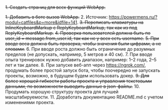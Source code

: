 ~~1. Создать страниц для всех функций WebApp.~~

~~1. Добавить в боте вызов WebApp.~~
2. Источник: https://powermens.ru/?modul=catfiles&p=more&idfile=141.
~~3. Переписать клавиатуры на InlineKeyboardMarkup c ReplyKeyboardMarkup, так как из под ReplyKeyboardMarkup.~~
~~4. Проверка пользователей должна быть по user_id = message.from_user.id, так как не у всех есть username.~~
~~5. При вводе веса должна быть проверка, чтобы значения были цифрами, а не словами.~~
6. При вводе роста должно быть ограничение до разумных пределов (не допускать, например, 5 метров и 40 см).
7. При вводе опыта тренировок нужно добавить диапазон, например: 1–2 года, 2–5 лет и так далее.
8. При запуске веб-апп через https://ngrok.com/, продумать более простой запуск бота, чтобы поочередно не запускать проекты, возможно, в будущем будем использовать докер.
~~9. Для более хорошей гибкости работы проекта и управления текстовыми данными, по возможности выводить данные в json-файлы.~~
10. Продумать хорошую структуру проекта для лучшей масштабируемости.
11. Доработать документацию README.md с учетом изменениями проекта.
